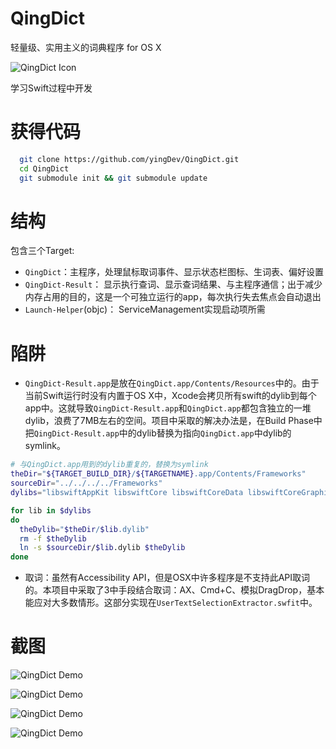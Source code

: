 # QingDict
轻量级、实用主义的词典程序 for OS X

![QingDict Icon](https://raw.githubusercontent.com/yingDev/QingDict/master/.readmeImages/qingdict.png) 

学习Swift过程中开发

# 获得代码
```bash
  git clone https://github.com/yingDev/QingDict.git
  cd QingDict
  git submodule init && git submodule update
```

# 结构
包含三个Target: 
  - `QingDict`：主程序，处理鼠标取词事件、显示状态栏图标、生词表、偏好设置
  - `QingDict-Result`： 显示执行查词、显示查词结果、与主程序通信；出于减少内存占用的目的，这是一个可独立运行的app，每次执行失去焦点会自动退出
  - `Launch-Helper`(objc)： ServiceManagement实现启动项所需

# 陷阱
  - `QingDict-Result.app`是放在`QingDict.app/Contents/Resources`中的。由于当前Swift运行时没有内置于OS X中，Xcode会拷贝所有swift的dylib到每个app中。这就导致`QingDict-Result.app`和`QingDict.app`都包含独立的一堆dylib，浪费了7MB左右的空间。项目中采取的解决办法是，在Build Phase中把`QingDict-Result.app`中的dylib替换为指向`QingDict.app`中dylib的symlink。
  ```bash
  # 与QingDict.app用到的dylib重复的，替换为symlink
theDir="${TARGET_BUILD_DIR}/${TARGETNAME}.app/Contents/Frameworks"
sourceDir="../../../../Frameworks"
dylibs="libswiftAppKit libswiftCore libswiftCoreData libswiftCoreGraphics libswiftCoreImage libswiftDarwin libswiftDispatch libswiftFoundation libswiftObjectiveC"

for lib in $dylibs
do
    theDylib="$theDir/$lib.dylib"
    rm -f $theDylib
    ln -s $sourceDir/$lib.dylib $theDylib
done
  ```
  - 取词：虽然有Accessibility API，但是OSX中许多程序是不支持此API取词的。本项目中采取了3中手段结合取词：AX、Cmd+C、模拟DragDrop，基本能应对大多数情形。这部分实现在`UserTextSelectionExtractor.swfit`中。
  

# 截图

![QingDict Demo](https://raw.githubusercontent.com/yingDev/QingDict/master/.readmeImages/1.gif) 

![QingDict Demo](https://raw.githubusercontent.com/yingDev/QingDict/master/.readmeImages/2.gif) 

![QingDict Demo](https://raw.githubusercontent.com/yingDev/QingDict/master/.readmeImages/4.gif) 

![QingDict Demo](https://raw.githubusercontent.com/yingDev/QingDict/master/.readmeImages/6.gif) 
